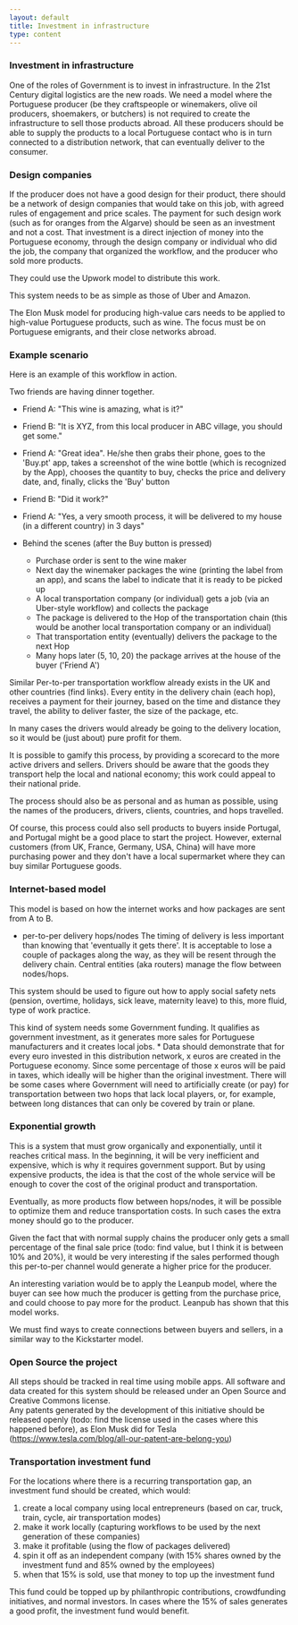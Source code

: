 ```yaml
---
layout: default
title: Investment in infrastructure
type: content
---
```


### Investment in infrastructure

One of the roles of Government is to invest in infrastructure. In the 21st Century digital logistics are the new roads.
We need a model where the Portuguese producer (be they craftspeople or winemakers, olive oil producers, shoemakers, or butchers) is not required to create the infrastructure to sell those products abroad.
All these producers should be able to supply the products to a local Portuguese contact who is in turn connected to a distribution network, that can eventually deliver to the consumer.

### Design companies

If the producer does not have a good design for their product, there should be a network of design companies that would take on this job, with agreed rules of engagement and price scales. The payment for such design work (such as for oranges from the Algarve) should be seen as an investment and not a cost. That investment is a direct injection of money into the Portuguese economy, through the design company or individual who did the job, the company that organized the workflow, and the producer who sold more products.

They could use the Upwork model to distribute this work.

This system needs to be as simple as those of Uber and Amazon.   

The Elon Musk model for producing high-value cars needs to be applied to high-value Portuguese products, such as wine.
The focus must be on Portuguese emigrants, and their close networks abroad.


### Example scenario

Here is an example of this workflow in action.

Two friends are having dinner together.

  * Friend A: "This wine is amazing, what is it?"
  * Friend B: "It is XYZ, from this local producer in ABC village, you should get some."
  * Friend A: "Great idea". He/she then grabs their phone, goes to the 'Buy.pt' app, takes a screenshot of the wine bottle (which is recognized by the App), chooses the quantity to buy, checks the price and delivery date, and, finally, clicks the 'Buy' button
  * Friend B: "Did it work?"
  * Friend A: "Yes, a very smooth process, it will be delivered to my house (in a different country) in 3 days"

  * Behind the scenes (after the Buy button is pressed)
    * Purchase order is sent to the wine maker
    * Next day the winemaker packages the wine (printing the label from an app), and scans the label to indicate that it is ready to be picked up
    * A local transportation company (or individual) gets a job (via an Uber-style workflow) and collects the package
    * The package is delivered to the Hop of the transportation chain (this would be another local transportation company or an individual)
    * That transportation entity (eventually) delivers the package to the next Hop
    * Many hops later (5, 10, 20) the package arrives at the house of the buyer ('Friend A')

Similar Per-to-per transportation workflow already exists in the UK and other countries (find links).
Every entity in the delivery chain (each hop), receives a payment for their journey, based on the time and distance they travel, the ability to deliver faster, the size of the package, etc.

In many cases the drivers would already be going to the delivery location, so it would be (just about) pure profit for them.

It is possible to gamify this process, by providing a scorecard to the more active drivers and sellers. Drivers should be aware that the goods they transport help the local and national economy; this work could appeal to their national pride.  

The process should also be as personal and as human as possible, using the names of the producers, drivers, clients, countries, and hops travelled.  

Of course, this process could also sell products to buyers inside Portugal, and Portugal might be a good place to start the project. However, external customers (from UK, France, Germany, USA, China) will have more purchasing power and they don't have a local supermarket where they can buy similar Portuguese goods.

### Internet-based model

This model is based on how the internet works and how packages are sent from A to B.

* per-to-per delivery hops/nodes
The timing of delivery is less important than knowing that 'eventually it gets there'.
It is acceptable to lose a couple of packages along the way, as they will be resent through the delivery chain.
Central entities (aka routers) manage the flow between nodes/hops.

This system should be used to figure out how to apply social safety nets (pension, overtime, holidays, sick leave, maternity leave) to this, more fluid, type of work practice.

This kind of system needs some Government funding. It qualifies as government investment, as it generates more sales for Portuguese manufacturers and it creates local jobs.
        *
Data should demonstrate that for every euro invested in this distribution network, x euros are created in the Portuguese economy. Since some percentage of those x euros will be paid in taxes, which ideally will be higher than the original investment.
There will be some cases where Government will need to artificially create (or pay) for transportation between two hops that lack local players, or, for example, between long distances that can only be covered by train or plane.


### Exponential growth

This is a system that must grow organically and exponentially, until it reaches critical mass.
In the beginning, it will be very inefficient and expensive, which is why it requires government support. But by using expensive products, the idea is that the cost of the whole service will be enough to cover the cost of the original product and transportation.

Eventually, as more products flow between hops/nodes, it will be possible to optimize them and reduce transportation costs. In such cases the extra money should go to the producer.

Given the fact that with normal supply chains the producer only gets a small percentage of the final sale price (todo: find value, but I think it is between 10% and 20%), it would be very interesting if the sales performed though this per-to-per channel would generate a higher price for the producer.

An interesting variation would be to apply the Leanpub model, where the buyer can see how much the producer is getting from the purchase price, and could choose to pay more for the product. Leanpub has shown that this model works.

We must find ways to create connections between buyers and sellers, in a similar way to the Kickstarter model.

### Open Source the project

All steps should be tracked in real time using mobile apps. All software and data created for this system should be released under an Open Source and Creative Commons license.         
Any patents generated by the development of this initiative should be released openly (todo: find the license used in the cases where this happened before), as Elon Musk did for Tesla (https://www.tesla.com/blog/all-our-patent-are-belong-you)

### Transportation investment fund

For the locations where there is a recurring transportation gap, an investment fund should be created, which would:

1. create a local company using local entrepreneurs (based on car, truck, train, cycle, air transportation modes)
2. make it work locally (capturing workflows to be used by the next generation of these companies)
3. make it profitable (using the flow of packages delivered)
4. spin it off as an independent company (with 15% shares owned by the investment fund and 85% owned by the employees)
5. when that 15% is sold, use that money to top up the investment fund

This fund could be topped up by philanthropic contributions, crowdfunding initiatives, and normal investors. In cases where the 15% of sales generates a good profit, the investment fund would benefit.
